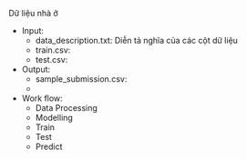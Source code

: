 Dữ liệu nhà ở
- Input: 
  - data_description.txt: Diễn tả nghĩa của các cột dữ liệu
  - train.csv: 
  - test.csv:
- Output:
  - sample_submission.csv: 
  - 
- Work flow: 
  - Data Processing
  - Modelling
  - Train
  - Test
  - Predict
